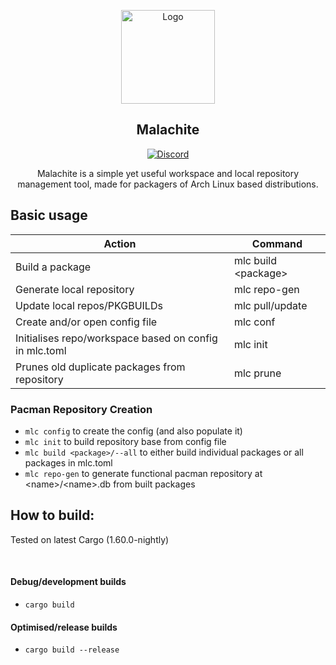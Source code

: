 <p align="center">
  <a href="https://git.getcryst.al/crystal/ame/">
    <img src="https://git.getcryst.al/crystal/branding/raw/branch/main/logos/crystal-logo-minimal.png" alt="Logo" width="150" height="150">
  </a>
</p>
<h2 align="center">Malachite</h2>
<p align="center">
    <a href="https://discord.gg/yp4xpZeAgW"><img alt="Discord" src="https://img.shields.io/discord/825473796227858482?color=blue&label=Discord&logo=Discord&logoColor=white"?link=https://discord.gg/yp4xpZeAgW&link=https://discord.gg/yp4xpZeAgW></a>
</p>

<p align="center">Malachite is a simple yet useful workspace and local repository management tool, made for packagers of Arch Linux based distributions.</p>

## Basic usage

| Action                                                 | Command      |
|--------------------------------------------------------|--------------|
| Build a package                                        | mlc build \<package\> |
| Generate local repository                              | mlc repo-gen |
| Update local repos/PKGBUILDs                           | mlc pull/update |
| Create and/or open config file                         | mlc conf     |
| Initialises repo/workspace based on config in mlc.toml | mlc init     |
| Prunes old duplicate packages from repository          | mlc prune    |

### Pacman Repository Creation

- `mlc config` to create the config (and also populate it)
- `mlc init` to build repository base from config file
- `mlc build <package>/--all` to either build individual packages or all packages in mlc.toml
- `mlc repo-gen` to generate functional pacman repository at \<name\>/\<name\>.db from built packages

## How to build:

Tested on latest Cargo (1.60.0-nightly)

<br>

#### Debug/development builds

- `cargo build`

#### Optimised/release builds

- `cargo build --release`
